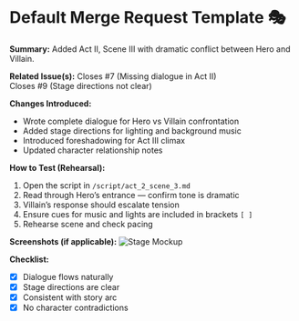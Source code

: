 # Default Merge Request Template 🎭

**Summary:**
Added Act II, Scene III with dramatic conflict between Hero and Villain.

**Related Issue(s):**
Closes #7 (Missing dialogue in Act II)  
Closes #9 (Stage directions not clear)

**Changes Introduced:**
- Wrote complete dialogue for Hero vs Villain confrontation
- Added stage directions for lighting and background music
- Introduced foreshadowing for Act III climax
- Updated character relationship notes

**How to Test (Rehearsal):**
1. Open the script in `/script/act_2_scene_3.md`
2. Read through Hero’s entrance — confirm tone is dramatic
3. Villain’s response should escalate tension
4. Ensure cues for music and lights are included in brackets `[ ]`
5. Rehearse scene and check pacing

**Screenshots (if applicable):**
![Stage Mockup](https://dummyimage.com/600x400/000/fff&text=Act+II+Scene+III)

**Checklist:**
- [x] Dialogue flows naturally
- [x] Stage directions are clear
- [x] Consistent with story arc
- [x] No character contradictions
